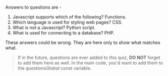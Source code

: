 Answers to questions are -
1. Javascript supports which of the following? Functions.
2. Which language is used for styling web pages? CSS.
3. What is not a Javascript? Python script.
4. What is used for connecting to a database? PHP.

These answers could be wrong. They are here only to show what matches what.
>If in the future, questions are ever added to this quiz, **DO NOT** forget to add them here as well.
>In the main code, you'd want to add them to the *questionsGlobal* const variable.